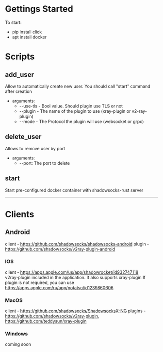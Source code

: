 # Gettings Started

To start:
- pip install click
- apt install docker

# Scripts

## add_user 
Allow to automatically create new user. You should call "start" command after creation
  - arguments: 
    * --use-tls - Bool value. Should plugin use TLS or not
    * --plugin - The name of the plugin to use (xray-plugin or v2-ray-plugin)
    * --mode - The Protocol the plugin will use (websocket or grpc)
## delete_user
Allows to remove user by port
  - arguments:
    * --port: The port to delete
## start
Start pre-configured docker container with shadowsocks-rust server
***

# Clients
## Android
client - https://github.com/shadowsocks/shadowsocks-android
plugin - https://github.com/shadowsocks/v2ray-plugin-android

### IOS
client - https://apps.apple.com/us/app/shadowrocket/id932747118 \
v2ray-plugin included in the application. It also supports xray-plugin
If plugin is not required, you can use https://apps.apple.com/ru/app/potatso/id1239860606

### MacOS
client - https://github.com/shadowsocks/ShadowsocksX-NG
plugins - https://github.com/shadowsocks/v2ray-plugin, https://github.com/teddysun/xray-plugin

### Windows
coming soon